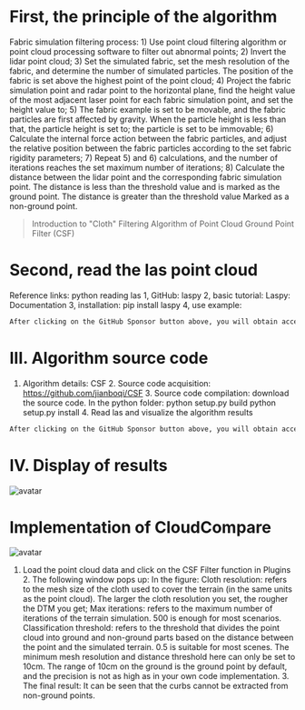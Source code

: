 #  First, the principle of the algorithm 

  Fabric simulation filtering process: 1) Use point cloud filtering algorithm or point cloud processing software to filter out abnormal points; 2) Invert the lidar point cloud; 3) Set the simulated fabric, set the mesh resolution of the fabric, and determine the number of simulated particles. The position of the fabric is set above the highest point of the point cloud; 4) Project the fabric simulation point and radar point to the horizontal plane, find the height value of the most adjacent laser point for each fabric simulation point, and set the height value to; 5) The fabric example is set to be movable, and the fabric particles are first affected by gravity. When the particle height is less than that, the particle height is set to; the particle is set to be immovable; 6) Calculate the internal force action between the fabric particles, and adjust the relative position between the fabric particles according to the set fabric rigidity parameters; 7) Repeat 5) and 6) calculations, and the number of iterations reaches the set maximum number of iterations; 8) Calculate the distance between the lidar point and the corresponding fabric simulation point. The distance is less than the threshold value and is marked as the ground point. The distance is greater than the threshold value Marked as a non-ground point. 

>  Introduction to "Cloth" Filtering Algorithm of Point Cloud Ground Point Filter (CSF) 

#  Second, read the las point cloud 

 Reference links: python reading las 1, GitHub: laspy 2, basic tutorial: Laspy: Documentation 3, installation: pip install laspy 4, use example: 

  ```python  
After clicking on the GitHub Sponsor button above, you will obtain access permissions to my private code repository ( https://github.com/slowlon/my_code_bar ) to view this blog code. By searching the code number of this blog, you can find the code you need, code number is: 202402030957449665
  ```  
#  III. Algorithm source code 

 1. Algorithm details: CSF 2. Source code acquisition: https://github.com/jianboqi/CSF 3. Source code compilation: download the source code. In the python folder: python setup.py build python setup.py install 4. Read las and visualize the algorithm results 

  ```python  
After clicking on the GitHub Sponsor button above, you will obtain access permissions to my private code repository ( https://github.com/slowlon/my_code_bar ) to view this blog code. By searching the code number of this blog, you can find the code you need, code number is: 202402030957449665
  ```  
#  IV. Display of results 

 ![avatar]( 20200906190452465.png) 

#  Implementation of CloudCompare 

 ![avatar]( 20200906191318615.png) 

 1. Load the point cloud data and click on the CSF Filter function in Plugins 2. The following window pops up: In the figure: Cloth resolution: refers to the mesh size of the cloth used to cover the terrain (in the same units as the point cloud). The larger the cloth resolution you set, the rougher the DTM you get; Max iterations: refers to the maximum number of iterations of the terrain simulation. 500 is enough for most scenarios. Classification threshold: refers to the threshold that divides the point cloud into ground and non-ground parts based on the distance between the point and the simulated terrain. 0.5 is suitable for most scenes. The minimum mesh resolution and distance threshold here can only be set to 10cm. The range of 10cm on the ground is the ground point by default, and the precision is not as high as in your own code implementation. 3. The final result: It can be seen that the curbs cannot be extracted from non-ground points. 

